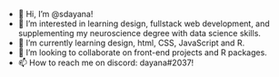 - 👋 Hi, I’m @sdayana!
- 👀 I’m interested in learning design, fullstack web development, and supplementing my neuroscience degree with data science skills.
- 🌱 I’m currently learning design, html, CSS, JavaScript and R.
- 💞️ I’m looking to collaborate on front-end projects and R packages.
- 📫 How to reach me on discord: dayana#2037!

<!---
sdayana/sdayana is a ✨ special ✨ repository because its `README.md` (this file) appears on your GitHub profile.
You can click the Preview link to take a look at your changes.
--->
